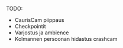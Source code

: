 TODO:
- CaurisCam piippaus
- Checkpointit
- Varjostus ja ambience
- Kolmannen persoonan hidastus crashcam
